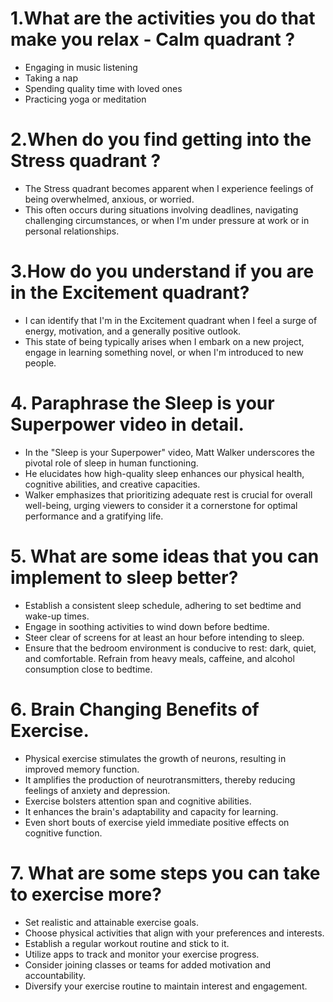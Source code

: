 # 1.What are the activities you do that make you relax - Calm quadrant ?

- Engaging in music listening
- Taking a nap
- Spending quality time with loved ones
- Practicing yoga or meditation

# 2.When do you find getting into the Stress quadrant ?

- The Stress quadrant becomes apparent when I experience feelings of being overwhelmed, anxious, or worried.
- This often occurs during situations involving deadlines, navigating challenging circumstances, or when I'm under pressure at work or in personal relationships.

# 3.How do you understand if you are in the Excitement quadrant?

- I can identify that I'm in the Excitement quadrant when I feel a surge of energy, motivation, and a generally positive outlook.
- This state of being typically arises when I embark on a new project, engage in learning something novel, or when I'm introduced to new people.

# 4. Paraphrase the Sleep is your Superpower video in detail.


- In the "Sleep is your Superpower" video, Matt Walker underscores the pivotal role of sleep in human functioning.
- He elucidates how high-quality sleep enhances our physical health, cognitive abilities, and creative capacities.
- Walker emphasizes that prioritizing adequate rest is crucial for overall well-being, urging viewers to consider it a cornerstone for optimal performance and a gratifying life.

# 5. What are some ideas that you can implement to sleep better?

- Establish a consistent sleep schedule, adhering to set bedtime and wake-up times.
- Engage in soothing activities to wind down before bedtime.
- Steer clear of screens for at least an hour before intending to sleep.
- Ensure that the bedroom environment is conducive to rest: dark, quiet, and comfortable.
Refrain from heavy meals, caffeine, and alcohol consumption close to bedtime.


# 6. Brain Changing Benefits of Exercise.


- Physical exercise stimulates the growth of neurons, resulting in improved memory function.
- It amplifies the production of neurotransmitters, thereby reducing feelings of anxiety and depression.
- Exercise bolsters attention span and cognitive abilities.
- It enhances the brain's adaptability and capacity for learning.
- Even short bouts of exercise yield immediate positive effects on cognitive function.

# 7. What are some steps you can take to exercise more?

- Set realistic and attainable exercise goals.
- Choose physical activities that align with your preferences and interests.
- Establish a regular workout routine and stick to it.
- Utilize apps to track and monitor your exercise progress.
- Consider joining classes or teams for added motivation and accountability.
- Diversify your exercise routine to maintain interest and engagement.